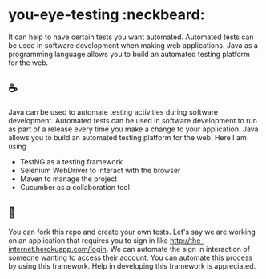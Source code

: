 # you-eye-testing :neckbeard:
It can help to have certain tests you want automated. Automated tests can be used in software development when making web applications. Java as a programming language allows you to build an automated testing platform for the web.

## :coffee:

Java can be used to automate testing activities during software development. Automated tests can be used in software development to run as part of a release every time you make a change to your application. Java allows you to build an automated testing platform for the web. Here I am using
- TestNG as a testing framework
- Selenium WebDriver to interact with the browser
- Maven to manage the project
- Cucumber as a collaboration tool

## :running:

You can fork this repo and create your own tests. Let's say we are working on an application that requires you to sign in like http://the-internet.herokuapp.com/login. We can automate the sign in interaction of someone wanting to access their account. You can automate this process by using this framework.
Help in developing this framework is appreciated.